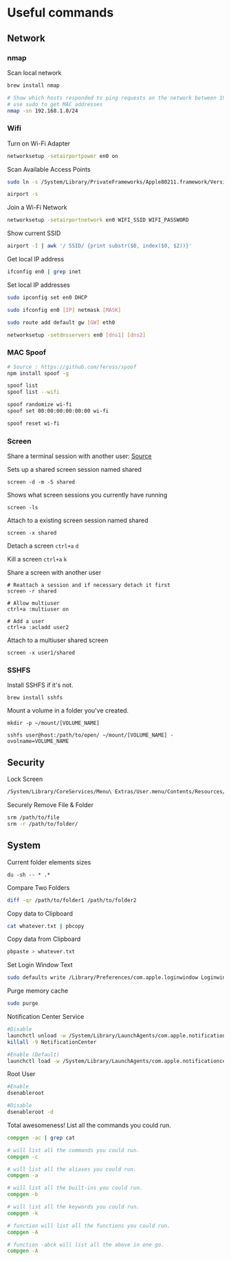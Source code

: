 # Useful commands

## Network

### nmap

Scan local network

```bash
brew install nmap

# Show which hosts responded to ping requests on the network between 192.168.1.0 and 192.168.1.255
# use sudo to get MAC addresses
nmap -sn 192.168.1.0/24
```

### Wifi

Turn on Wi-Fi Adapter

```bash
networksetup -setairportpower en0 on
```

Scan Available Access Points

```bash
sudo ln -s /System/Library/PrivateFrameworks/Apple80211.framework/Versions/Current/Resources/airport /usr/local/bin/airport

airport -s
```

Join a Wi-Fi Network

```bash
networksetup -setairportnetwork en0 WIFI_SSID WIFI_PASSWORD
```

Show current SSID

```bash
airport -I | awk '/ SSID/ {print substr($0, index($0, $2))}'
```

Get local IP address

```bash
ifconfig en0 | grep inet
```
Set local IP addresses

```bash
sudo ipconfig set en0 DHCP

sudo ifconfig en0 [IP] netmask [MASK]

sudo route add default gw [GW] eth0

networksetup -setdnsservers en0 [dns1] [dns2]
```

### MAC Spoof

```bash
# Source : https://github.com/feross/spoof
npm install spoof -g

spoof list
spoof list --wifi

spoof randomize wi-fi
spoof set 00:00:00:00:00:00 wi-fi

spoof reset wi-fi
```

### Screen

Share a terminal session with another user: [Source](http://wiki.networksecuritytoolkit.org/index.php/HowTo_Share_A_Terminal_Session_Using_Screen)

Sets up a shared screen session named shared

```
screen -d -m -S shared
```
Shows what screen sessions you currently have running

```
screen -ls
```

Attach to a existing screen session named shared

```
screen -x shared
```

Detach a screen `ctrl+a` `d`

Kill a screen `ctrl+a` `k`

Share a screen with another user

```
# Reattach a session and if necessary detach it first
screen -r shared

# Allow multiuser
ctrl+a :multiuser on

# Add a user
ctrl+a :acladd user2

```

Attach to a multiuser shared screen

```
screen -x user1/shared
```

### SSHFS

Install SSHFS if it's not.

```
brew install sshfs
```

Mount a volume in a folder you've created.

```
mkdir -p ~/mount/[VOLUME_NAME]

sshfs user@host:/path/to/open/ ~/mount/[VOLUME_NAME] -ovolname=VOLUME_NAME
```

## Security

Lock Screen

```bash
/System/Library/CoreServices/Menu\ Extras/User.menu/Contents/Resources/CGSession -suspend
```

Securely Remove File & Folder

```bash
srm /path/to/file
srm -r /path/to/folder/
```

## System

Current folder elements sizes

```
du -sh -- * .*
```

Compare Two Folders

```bash
diff -qr /path/to/folder1 /path/to/folder2
```

Copy data to Clipboard

```bash
cat whatever.txt | pbcopy
```

Copy data from Clipboard

```bash
pbpaste > whatever.txt
```

Set Login Window Text

```bash
sudo defaults write /Library/Preferences/com.apple.loginwindow LoginwindowText "Your text"
```

Purge memory cache

```bash
sudo purge
```

Notification Center Service

```bash
#Disable
launchctl unload -w /System/Library/LaunchAgents/com.apple.notificationcenterui.plist && \
killall -9 NotificationCenter

#Enable (Default)
launchctl load -w /System/Library/LaunchAgents/com.apple.notificationcenterui.plist
```

Root User

```bash
#Enable
dsenableroot

#Disable
dsenableroot -d
```

Total awesomeness! List all the commands you could run.

```bash
compgen -ac | grep cat
```

```bash
# will list all the commands you could run.
compgen -c

# will list all the aliases you could run.
compgen -a

# will list all the built-ins you could run.
compgen -b

# will list all the keywords you could run.
compgen -k

# function will list all the functions you could run.
compgen -A

# function -abck will list all the above in one go.
compgen -A
```



